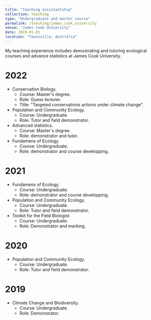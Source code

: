 ```yaml
---
title: "Teaching assistantship"
collection: teaching
type: "Undergraduate and master course"
permalink: /teaching/james_cook_university
venue: "James Cook University"
date: 2019-01-01
location: "Townsville, Australia"
---
```


My teaching experience includes demostrating and tutoring ecological courses and advance statistics at James Cook University.

2022
======
- Conservation Biology. 
  - Course: Master's degree. 
  - Role: Guess lecturer. 
  - Title: "Targeted conservations actions under climate change".
- Population and Community Ecology. 
  - Course: Undergraduate. 
  - Role: Tutor and field demonstrator.
- Advanced statistics. 
  - Course: Master's degree. 
  - Role: demonstrator and tutor.
- Fundamens of Ecology.
  - Course: Undergraduate.
  - Role: demonstrator and course developping.

2021
======
- Fundamens of Ecology.
  - Course: Undergraduate.
  - Role: demonstrator and course developping.
- Population and Community Ecology. 
  - Course: Undergraduate. 
  - Role: Tutor and field demonstrator.
- Toolkit for the Field Biologist
  - Course: Undergraduate.
  - Role: Demonstrator and marking. 

2020
======
- Population and Community Ecology. 
  - Course: Undergraduate. 
  - Role: Tutor and field demonstrator.

2019
======
- Climate Change and Biodiversity. 
  - Course: Undergraduate. 
  - Role: Demonstrator.
